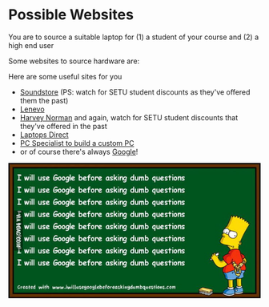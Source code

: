 # Possible Websites

You are to source a suitable laptop for 
(1) a student of your course and 
(2) a high end user

Some websites to source hardware are:

Here are some useful sites for you  
- [Soundstore](https://www.soundstore.ie/computers.html) (PS: watch for SETU student discounts as they've offered them the past)
- [Lenevo](https://www.lenovo.com/ie/en/) 
- [Harvey Norman](https://www.harveynorman.ie/computing/laptops/) and again, watch for SETU student discounts that they've offered in the past
- [Laptops Direct](http://www.laptopsdirect.ie/)
- [PC Specialist to build a custom PC](https://www.pcspecialist.ie/)
- or of course there's always [Google](http://www.google.com)!

![Google](./img/google.jpg)
